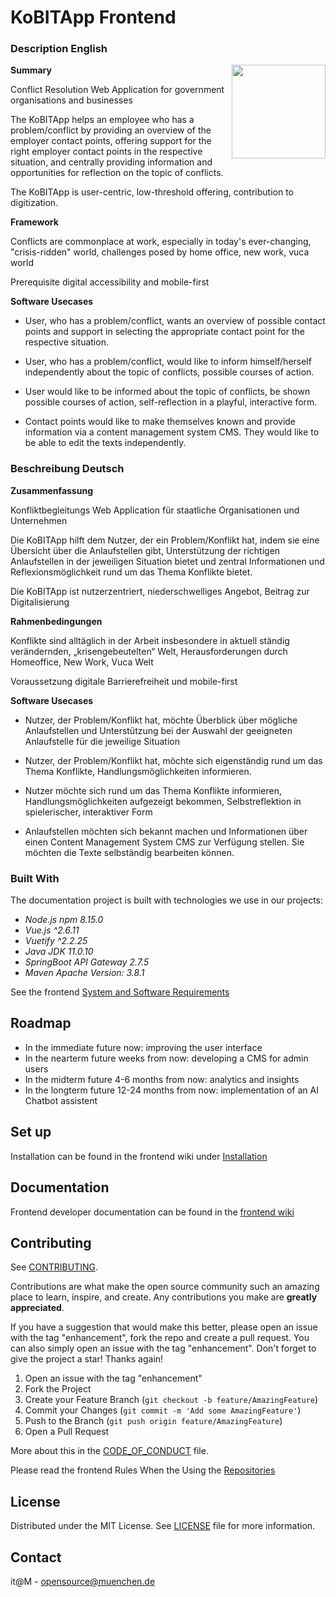 # KoBITApp Frontend

### Description English

<img src="https://user-images.githubusercontent.com/53316058/216995779-d246b9ee-69f7-4caf-950e-4de3773b8b3d.PNG" width="150" align="right">

**Summary**

Conflict Resolution Web Application for government organisations and businesses

The KoBITApp helps an employee who has a problem/conflict by providing an overview of the employer contact points,
offering support for the right employer contact points in the respective situation, and centrally providing information
and opportunities for reflection on the topic of conflicts.

The KoBITApp is user-centric, low-threshold offering, contribution to digitization.

**Framework**

Conflicts are commonplace at work, especially in today's ever-changing, "crisis-ridden" world, challenges posed by home
office, new work, vuca world

Prerequisite digital accessibility and mobile-first

**Software Usecases**

* User, who has a problem/conflict, wants an overview of possible contact points and support in selecting the
  appropriate contact point for the respective situation.

* User, who has a problem/conflict, would like to inform himself/herself independently about the topic of conflicts,
  possible courses of action.

* User would like to be informed about the topic of conflicts, be shown possible courses of action, self-reflection in a
  playful, interactive form.

* Contact points would like to make themselves known and provide information via a content management system CMS. They
  would like to be able to edit the texts independently.

### Beschreibung Deutsch

**Zusammenfassung**

Konfliktbegleitungs Web Application für staatliche Organisationen und Unternehmen

Die KoBITApp hilft dem Nutzer, der ein Problem/Konflikt hat, indem sie eine Übersicht über die Anlaufstellen gibt,
Unterstützung der richtigen Anlaufstellen in der jeweiligen Situation bietet und zentral Informationen und
Reflexionsmöglichkeit rund um das Thema Konflikte bietet.

Die KoBITApp ist nutzerzentriert, niederschwelliges Angebot, Beitrag zur Digitalisierung

**Rahmenbedingungen**

Konflikte sind alltäglich in der Arbeit insbesondere in aktuell ständig verändernden, „krisengebeutelten“ Welt,
Herausforderungen durch Homeoffice, New Work, Vuca Welt

Voraussetzung digitale Barrierefreiheit und mobile-first

**Software Usecases**

* Nutzer, der Problem/Konflikt hat, möchte Überblick über mögliche Anlaufstellen und Unterstützung bei der Auswahl der
  geeigneten Anlaufstelle für die jeweilige Situation

* Nutzer, der Problem/Konflikt hat, möchte sich eigenständig rund um das Thema Konflikte, Handlungsmöglichkeiten
  informieren.

* Nutzer möchte sich rund um das Thema Konflikte informieren, Handlungsmöglichkeiten aufgezeigt bekommen,
  Selbstreflektion in spielerischer, interaktiver Form

* Anlaufstellen möchten sich bekannt machen und Informationen über einen Content Management System CMS zur Verfügung
  stellen. Sie möchten die Texte selbständig bearbeiten können.

### Built With

The documentation project is built with technologies we use in our projects:

* *Node.js npm 8.15.0*
* *Vue.js ^2.6.11*
* *Vuetify ^2.2.25*
* *Java JDK 11.0.10*
* *SpringBoot API Gateway 2.7.5*
* *Maven Apache Version: 3.8.1*

See the
frontend [System and Software Requirements](https://github.com/it-at-m/kobit-frontend/wiki/System-and-Software-Requirements)

## Roadmap

* In the immediate future now: improving the user interface
* In the nearterm future weeks from now: developing a CMS for admin users
* In the midterm future 4-6 months from now: analytics and insights
* In the longterm future 12-24 months from now: implementation of an AI Chatbot assistent

## Set up

Installation can be found in the frontend wiki
under [Installation](https://github.com/it-at-m/kobit-frontend/wiki/Installation)

## Documentation

Frontend developer documentation can be found in the [frontend wiki](https://github.com/it-at-m/kobit-frontend/wiki)

## Contributing

See [CONTRIBUTING](CONTRIBUTING.md).

Contributions are what make the open source community such an amazing place to learn, inspire, and create. Any
contributions you make are **greatly appreciated**.

If you have a suggestion that would make this better, please open an issue with the tag "enhancement", fork the repo and
create a pull request. You can also simply open an issue with the tag "enhancement".
Don't forget to give the project a star! Thanks again!

1. Open an issue with the tag "enhancement"
2. Fork the Project
3. Create your Feature Branch (`git checkout -b feature/AmazingFeature`)
4. Commit your Changes (`git commit -m 'Add some AmazingFeature'`)
5. Push to the Branch (`git push origin feature/AmazingFeature`)
6. Open a Pull Request

More about this in the [CODE_OF_CONDUCT](/CODE_OF_CONDUCT.md) file.

Please read the frontend Rules When the Using the
[Repositories](https://github.com/it-at-m/kobit-frontend/wiki/Rules-When-the-Using-the-Repositories)

## License

Distributed under the MIT License. See [LICENSE](LICENSE) file for more information.

## Contact

it@M - opensource@muenchen.de
